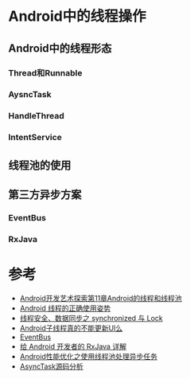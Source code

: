 # Android中的线程操作

## Android中的线程形态

### Thread和Runnable

### AysncTask

### HandleThread

### IntentService

## 线程池的使用

## 第三方异步方案

### EventBus

### RxJava

# 参考

* [Android开发艺术探索第11章Android的线程和线程池]()
* [Android 线程的正确使用姿势](http://android.jobbole.com/82440/)
* [线程安全、数据同步之 synchronized 与 Lock](http://android.jobbole.com/83462/)
* [Android子线程真的不能更新UI么](http://www.cnblogs.com/lao-liang/p/5108745.html)
* [EventBus](http://greenrobot.org/eventbus/)
* [给 Android 开发者的 RxJava 详解](http://gank.io/post/560e15be2dca930e00da1083)
* [Android性能优化之使用线程池处理异步任务  
 ](http://blog.csdn.net/u010687392/article/details/49850803)
* [AsyncTask源码分析](https://github.com/white37/AndroidSdkSourceAnalysis/blob/master/article/AsyncTask%E5%92%8CAsyncTaskCompat%E6%BA%90%E7%A0%81%E8%A7%A3%E6%9E%90.md)
